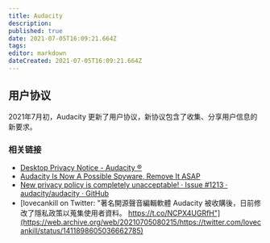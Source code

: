 ```yaml
---
title: Audacity
description: 
published: true
date: 2021-07-05T16:09:21.664Z
tags:
editor: markdown
dateCreated: 2021-07-05T16:09:21.664Z
---
```


## 用户协议

2021年7月初，Audacity 更新了用户协议，新协议包含了收集、分享用户信息的新要求。

### 相关链接

+ [Desktop Privacy Notice - Audacity ®](https://web.archive.org/web/20210705053901/https://www.audacityteam.org/about/desktop-privacy-notice/)
+ [Audacity Is Now A Possible Spyware, Remove It ASAP](https://web.archive.org/web/20210705080142/https://fosspost.org/audacity-is-now-a-spyware/)
+ [New privacy policy is completely unacceptable! · Issue #1213 · audacity/audacity · GitHub](https://web.archive.org/web/20210705022725/https://github.com/audacity/audacity/issues/1213)
+ [lovecankill on Twitter: "著名開源聲音編輯軟體 Audacity 被收購後，日前修改了隱私政策以蒐集使用者資料。 https://t.co/NCPX4UGRfH"](https://web.archive.org/web/20210705080215/https://twitter.com/lovecankill/status/1411898605036662785)
